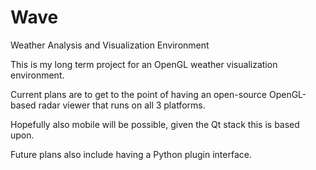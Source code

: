 Wave
====

Weather Analysis and Visualization Environment


This is my long term project for an OpenGL weather visualization environment.

Current plans are to get to the point of having an open-source OpenGL-based radar viewer that runs on all 3 platforms.

Hopefully also mobile will be possible, given the Qt stack this is based upon.

Future plans also include having a Python plugin interface.
